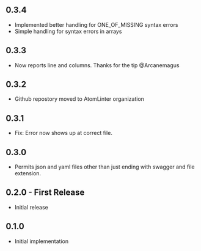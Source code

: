 ## 0.3.4
* Implemented better handling for ONE_OF_MISSING syntax errors
* Simple handling for syntax errors in arrays

## 0.3.3
* Now reports line and columns. Thanks for the tip @Arcanemagus

## 0.3.2
* Github repostory moved to AtomLinter organization

## 0.3.1
* Fix: Error now shows up at correct file.

## 0.3.0
* Permits json and yaml files other than just ending with swagger and file extension.

## 0.2.0 - First Release
* Initial release

## 0.1.0
* Initial implementation
